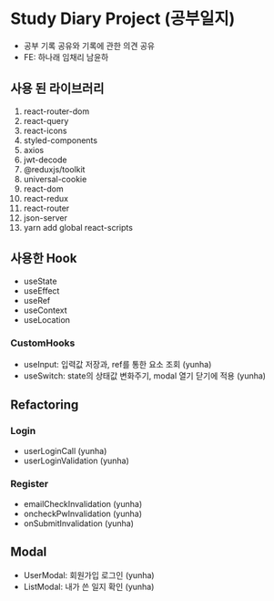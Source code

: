 # Study Diary Project (공부일지)

- 공부 기록 공유와 기록에 관한 의견 공유
- FE: 하나래 임채리 남윤하

## 사용 된 라이브러리

1. react-router-dom
2. react-query
3. react-icons
4. styled-components
5. axios
6. jwt-decode
7. @reduxjs/toolkit
8. universal-cookie
9. react-dom
10. react-redux
11. react-router
12. json-server
13. yarn add global react-scripts

## 사용한 Hook

- useState
- useEffect
- useRef
- useContext
- useLocation

### CustomHooks

- useInput: 입력값 저장과, ref를 통한 요소 조회 (yunha)
- useSwitch: state의 상태값 변화주기, modal 열기 닫기에 적용 (yunha)

## Refactoring

### Login

- userLoginCall (yunha)
- userLoginValidation (yunha)

### Register

- emailCheckInvalidation (yunha)
- oncheckPwInvalidation (yunha)
- onSubmitInvalidation (yunha)

## Modal

- UserModal: 회원가입 로그인 (yunha)
- ListModal: 내가 쓴 일지 확인 (yunha)
